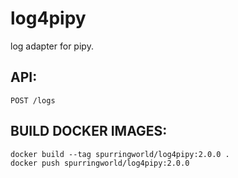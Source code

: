 # log4pipy
log adapter for pipy.



## API:

```
POST /logs

```


## BUILD DOCKER IMAGES:
```
docker build --tag spurringworld/log4pipy:2.0.0 .
docker push spurringworld/log4pipy:2.0.0

```